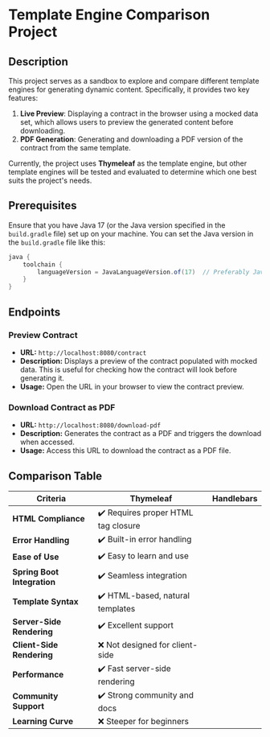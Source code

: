 # Template Engine Comparison Project

## Description
This project serves as a sandbox to explore and compare different template engines for generating dynamic content. Specifically, it provides two key features:

1. **Live Preview**: Displaying a contract in the browser using a mocked data set, which allows users to preview the generated content before downloading.
2. **PDF Generation**: Generating and downloading a PDF version of the contract from the same template.

Currently, the project uses **Thymeleaf** as the template engine, but other template engines will be tested and evaluated to determine which one best suits the project's needs.

## Prerequisites
Ensure that you have Java 17 (or the Java version specified in the `build.gradle` file) set up on your machine. You can set the Java version in the `build.gradle` file like this:

```gradle
java {
    toolchain {
        languageVersion = JavaLanguageVersion.of(17)  // Preferably Java 17
    }
}
```
## Endpoints

### Preview Contract

- **URL:** `http://localhost:8080/contract`
- **Description:** Displays a preview of the contract populated with mocked data. This is useful for checking how the contract will look before generating it.
- **Usage:** Open the URL in your browser to view the contract preview.

### Download Contract as PDF

- **URL:** `http://localhost:8080/download-pdf`
- **Description:** Generates the contract as a PDF and triggers the download when accessed.
- **Usage:** Access this URL to download the contract as a PDF file.


## Comparison Table

| Criteria                | Thymeleaf                          | Handlebars                       |
|-------------------------|------------------------------------|----------------------------------|
| **HTML Compliance**      | ✔️ Requires proper HTML tag closure | |
| **Error Handling**       | ✔️ Built-in error handling         | |
| **Ease of Use**          | ✔️ Easy to learn and use           | |
| **Spring Boot Integration** | ✔️ Seamless integration          | |
| **Template Syntax**      | ✔️ HTML-based, natural templates   | |
| **Server-Side Rendering**| ✔️ Excellent support               | |
| **Client-Side Rendering**| ❌ Not designed for client-side    | |
| **Performance**          | ✔️ Fast server-side rendering      | |
| **Community Support**    | ✔️ Strong community and docs      | |
| **Learning Curve**       | ❌ Steeper for beginners           | |
